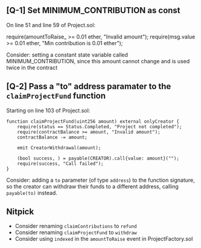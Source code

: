 ## **[Q-1]** Set MINIMUM_CONTRIBUTION as const

On line 51 and line 59 of Project.sol:

require(amountToRaise\_ >= 0.01 ether, "Invalid amount");
require(msg.value >= 0.01 ether, "Min contribution is 0.01 ether");

Consider: setting a constant state variable called MINIMUM_CONTRIBUTION, since this amount cannot change and is used twice in the contract

## **[Q-2]** Pass a "to" address paramater to the `claimProjectFund` function

Starting on line 103 of Project.sol:

    function claimProjectFund(uint256 amount) external onlyCreator {
        require(status == Status.Completed, "Project not completed");
        require(contractBalance >= amount, "Invalid amount");
        contractBalance -= amount;

        emit CreatorWithdrawal(amount);

        (bool success, ) = payable(CREATOR).call{value: amount}("");
        require(success, "Call failed");
    }

Consider: adding a `to` parameter (of type `address`) to the function signature, so the creator can withdraw their funds to a different address, calling `payable(to)` instead.

## Nitpick

- Consider renaming `claimContributions` to `refund`
- Consider renaming `claimProjectFund` to `withdraw`
- Consider using `indexed` in the `amountToRaise` event in ProjectFactory.sol
